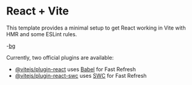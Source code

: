 # React + Vite

This template provides a minimal setup to get React working in Vite with HMR and some ESLint rules.

-[bg](https://i.pinimg.com/originals/60/de/5c/60de5c45daa54cee40b3d9d47ce28f12.png)

Currently, two official plugins are available:

- [@vitejs/plugin-react](https://github.com/vitejs/vite-plugin-react/blob/main/packages/plugin-react/README.md) uses [Babel](https://babeljs.io/) for Fast Refresh
- [@vitejs/plugin-react-swc](https://github.com/vitejs/vite-plugin-react-swc) uses [SWC](https://swc.rs/) for Fast Refresh

